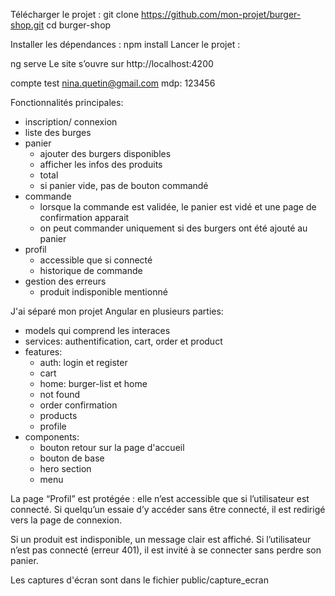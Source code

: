 Télécharger le projet :
git clone https://github.com/mon-projet/burger-shop.git
cd burger-shop

Installer les dépendances :
npm install
Lancer le projet :

ng serve
Le site s’ouvre sur http://localhost:4200

compte test
nina.quetin@gmail.com
mdp: 123456

Fonctionnalités principales:

- inscription/ connexion
- liste des burges
- panier
    - ajouter des burgers disponibles
    - afficher les infos des produits
    - total
    - si panier vide, pas de bouton commandé
- commande
    - lorsque la commande est validée, le panier est vidé et une page de confirmation apparait
    - on peut commander uniquement si des burgers ont été ajouté au panier
- profil
    - accessible que si connecté
    - historique de commande
- gestion des erreurs
    - produit indisponible mentionné

J'ai séparé mon projet Angular en plusieurs parties:
- models qui comprend les interaces
- services: authentification, cart, order et product
- features: 
    - auth: login et register
    - cart
    - home: burger-list et home
    - not found
    - order confirmation
    - products
    - profile
- components:
    - bouton retour sur la page d'accueil
    - bouton de base
    - hero section
    - menu

La page “Profil” est protégée : elle n’est accessible que si l’utilisateur est connecté.
Si quelqu’un essaie d’y accéder sans être connecté, il est redirigé vers la page de connexion.

Si un produit est indisponible, un message clair est affiché.
Si l’utilisateur n’est pas connecté (erreur 401), il est invité à se connecter sans perdre son panier.

Les captures d'écran sont dans le fichier public/capture_ecran

